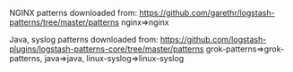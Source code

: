 NGINX patterns downloaded from:
	https://github.com/garethr/logstash-patterns/tree/master/patterns
	nginx=>nginx

Java, syslog patterns downloaded from:
	https://github.com/logstash-plugins/logstash-patterns-core/tree/master/patterns
	grok-patterns=>grok-patterns, java=>java, linux-syslog=>linux-syslog
